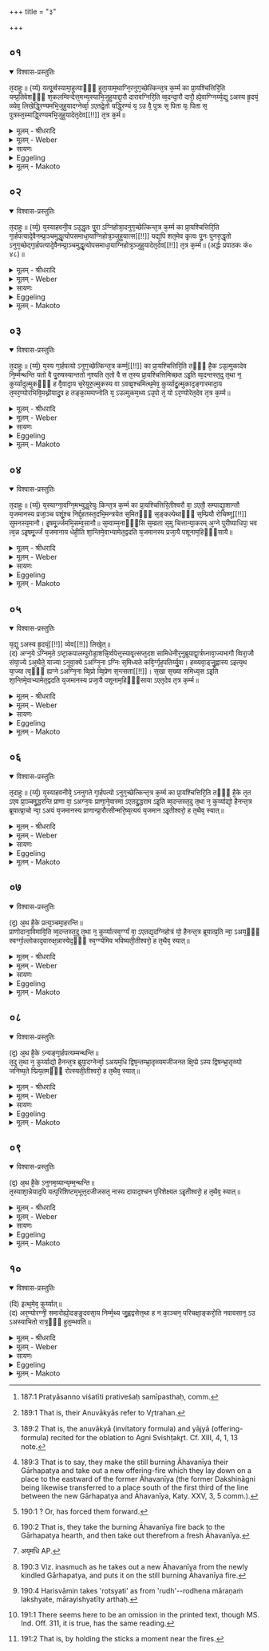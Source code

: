 +++
title = "३"

+++


##  ०१


<details open><summary>विश्वास-प्रस्तुतिः</summary>

त᳘दाहुः॥ 
(र्य्य) यत्पू᳘र्व्वस्यामा᳘हुत्याᳫँ᳭ हुता᳘याम᳘थाग्नि᳘रनुग᳘च्छेत्किन्त᳘त्र क᳘र्म्म का प्रा᳘यश्चित्तिरि᳘ति यम्प्र᳘तिवेशᳫँ᳭ श᳘कलम्विन्देत्त᳘मभ्य᳘स्याभि᳘जुहुयाद्दा᳘रौ दारावग्निरि᳘ति व्व᳘दन्दा᳘रौ दारौ᳘ ह्ये᳘वाग्ग्निर्य्य᳘द्यु ऽअस्य हृ᳘दयं᳘ व्व्येव᳘ लिखेद्धि᳘रण्यमभि᳘जुहुयादग्नेर्व्वा᳘ ऽएतद्रे᳘तो यद्धि᳘रण्यं य᳘ ऽउ वै᳘ पुत्रः स᳘ पिता यः᳘ पिता स᳘ पुत्रस्त᳘स्माद्धि᳘रण्यमभि᳘जुहुयादेत᳘देव[[!!]] त᳘त्र क᳘र्म॥
</details>

<details><summary>मूलम् - श्रीधरादि</summary>

त᳘दाहुः॥ 
(र्य्य) यत्पू᳘र्व्वस्यामा᳘हुत्याᳫँ᳭ हुता᳘याम᳘थाग्नि᳘रनुग᳘च्छेत्किन्त᳘त्र क᳘र्म्म का प्रा᳘यश्चित्तिरि᳘ति यम्प्र᳘तिवेशᳫँ᳭ श᳘कलम्विन्देत्त᳘मभ्य᳘स्याभि᳘जुहुयाद्दा᳘रौ दारावग्निरि᳘ति व्व᳘दन्दा᳘रौ दारौ᳘ ह्ये᳘वाग्ग्निर्य्य᳘द्यु ऽअस्य हृ᳘दयं᳘ व्व्येव᳘ लिखेद्धि᳘रण्यमभि᳘जुहुयादग्नेर्व्वा᳘ ऽएतद्रे᳘तो यद्धि᳘रण्यं य᳘ ऽउ वै᳘ पुत्रः स᳘ पिता यः᳘ पिता स᳘ पुत्रस्त᳘स्माद्धि᳘रण्यमभि᳘जुहुयादेत᳘देव[[!!]] त᳘त्र क᳘र्म॥
</details>

<details><summary>मूलम् - Weber</summary>

त᳘दाहुः ॥ 
यत्पू᳘र्वस्यामा᳘हुत्याᳫं हुता᳘याम᳘थाग्नि᳘रनुग᳘छेत्किं त᳘त्र क᳘र्म का प्रा᳘यश्चित्तिरि᳘ति यं प्र᳘तिवेशᳫं श᳘कलं विन्देत्त᳘मभ्य᳘स्याभि᳘जुहुयाद्दा᳘रौ-दारावग्निरि᳘ति व᳘दन्दा᳘रौ-दारौॗ ह्येॗवाग्निर्य᳘द्युऽअस्य हृ᳘दॗयं व्येव᳘ लिखेद्धि᳘रण्यमभि᳘जुहुयादग्नेर्वा᳘ऽएतद्रे᳘तो यद्धि᳘रण्यं य᳘ उ वै᳘ पुत्रः स᳘ पिता यः᳘ पिता स᳘ पुत्रस्त᳘स्माद्धि᳘रण्यमभि᳘जुहुयादेत᳘देव᳘ त᳘त्र क᳘र्म ॥
</details>

<details><summary>सायणः</summary>

…
</details>

<details><summary>Eggeling</summary>

1. They also say, 'If the fire were to go out after the first libation has been offered, what rite and what expiation would there be in that case?' Having thrown down (on the fire-place) any log of wood he may find lying near by [^egg_521], let him offer thereon, saying, 'In every (piece of) wood there is a fire,' for, indeed, there is a fire in every (piece of) wood. But if his heart should at all misgive him, he may offer upon gold; for gold, doubtless, is Agni's seed; and the father is the same as the son, and the son is the same as the father: he may therefore offer upon gold. This, then, is the rite performed in that case.

[^egg_521]: 187:1 Pratyāsanno viśatīti prativeśaḥ samīpasthaḥ, comm.
</details>

<details><summary>मूलम् - Makoto</summary>

त꣡द् आ꣡हुः ।॥  
य꣡त् पू꣡र्वस्या꣡म् आ꣡हुत्याꣳ꣡ हुता꣡या꣡म् अ꣡था꣡ग्नि꣡र् अनुग꣡छेत् किं꣡ त꣡त्र क꣡र्म का꣡ प्रा꣡यश्चित्तिर् इ꣡ति यं꣡ प्र꣡तिवेशꣳ श꣡कलं विन्दे꣡त् त꣡म् अभ्य꣡स्या꣡भि꣡जुहुया꣡द् दा꣡रौदा꣡रा꣡व् अग्नि꣡र् इ꣡ति व꣡दन् दा꣡रौदा꣡रौ ह्य् ए᳕वा᳕ग्नि꣡र् य꣡द्य् उ अस्य हृ꣡दयं व्य् ए᳕व꣡ लिखेद् धि꣡रण्यम् अभि꣡जुहुया꣡द् अग्ने꣡र् वा꣡ एत꣡द् रे꣡तो य꣡द् धि꣡रण्यं य꣡ उ वै꣡ पुत्रः꣡ स꣡ पिता꣡ यः꣡ पिता꣡ स꣡ पुत्र꣡स् त꣡स्मा꣡द् धि꣡रण्यम् अभि꣡जुहुया꣡द् एत꣡द् एव꣡ त꣡त्र क꣡र्म ॥॥
</details>


##  ०२


<details open><summary>विश्वास-प्रस्तुतिः</summary>

त᳘दाहुः॥ 
(र्य्य᳘) य᳘स्याहवनी᳘य ऽउ᳘द्धृतः पु᳘रा ऽग्निहोत्रा᳘दनुग᳘च्छेत्किन्त᳘त्र क᳘र्म्म का प्रा᳘यश्चित्तिरि᳘ति गा᳘र्हपत्यादे᳘वैनम्प्रा᳘ञ्चमुद्धृ᳘त्योपसमाधा᳘याग्निहोत्र᳘ञ्जुहुयात्स[[!!]] यद्य᳘पि शत᳘मेव कृ᳘त्वः पु᳘नः पुनरु᳘द्धृतो ऽनुग᳘च्छेद्गा᳘र्हपत्यादे᳘वैनम्प्रा᳘ञ्चमुद्धृ᳘त्योपसमाधा᳘याग्निहोत्र᳘ञ्जुहुयादेत᳘देव[[!!]] त᳘त्र क᳘र्म्म॥ (अर्द्धः प्रपाठकः कं० ४८)॥
</details>

<details><summary>मूलम् - श्रीधरादि</summary>

त᳘दाहुः॥ 
(र्य्य᳘) य᳘स्याहवनी᳘य ऽउ᳘द्धृतः पु᳘रा ऽग्निहोत्रा᳘दनुग᳘च्छेत्किन्त᳘त्र क᳘र्म्म का प्रा᳘यश्चित्तिरि᳘ति गा᳘र्हपत्यादे᳘वैनम्प्रा᳘ञ्चमुद्धृ᳘त्योपसमाधा᳘याग्निहोत्र᳘ञ्जुहुयात्स[[!!]] यद्य᳘पि शत᳘मेव कृ᳘त्वः पु᳘नः पुनरु᳘द्धृतो ऽनुग᳘च्छेद्गा᳘र्हपत्यादे᳘वैनम्प्रा᳘ञ्चमुद्धृ᳘त्योपसमाधा᳘याग्निहोत्र᳘ञ्जुहुयादेत᳘देव[[!!]] त᳘त्र क᳘र्म्म॥ (अर्द्धः प्रपाठकः कं० ४८)॥
</details>

<details><summary>मूलम् - Weber</summary>

त᳘दाहुः ॥ 
य᳘स्याहवनी᳘य उ᳘द्धृतः पुॗराग्निहोत्रा᳘दनुग᳘छेत्किं त᳘त्र क᳘र्म का प्रा᳘यश्चित्तिरि᳘ति गा᳘र्हपत्या᳘देॗवैनं प्रा᳘ञ्चमुद्धृ᳘त्योपसमाधा᳘याग्निहोत्रं᳘ जुहुयात्स यद्य᳘पि शत᳘मेव कृ᳘त्वः पु᳘नःपुनरु᳘द्धृतोऽनुग᳘छेद्गा᳘र्हपत्यादेॗवैनं प्रा᳘ञ्चमुद्धृ᳘त्योपसमाधा᳘याग्निहोत्रं᳘ जुहुयादेतदे᳘व त᳘त्र क᳘र्म ॥
</details>

<details><summary>सायणः</summary>

…
</details>

<details><summary>Eggeling</summary>

2. They also say, 'If, after being taken out (from the Gārhapatya), the Āhavanīya were to go out

before the Agnihotra (has been offered), what rite and what expiation would there be in that case?' Let him take it out (again) from the Gārhapatya (and bring it) forward, and, having laid it down (on the Āhavanīya hearth), let him offer the Agnihotra thereon. And were it to go out again and again, after being taken out even a hundred times, let him take it out (again) from the Gārhapatya, and, having laid it down, let him offer the Agnihotra thereon. This, then, is the rite performed in that case.
</details>

<details><summary>मूलम् - Makoto</summary>

त꣡द् आ꣡हुः ।॥  
य꣡स्या꣡हवनी꣡य उ꣡द्धृतः पुरा᳕ग्निहोत्रा꣡द् अनुग꣡छेत् किं꣡ त꣡त्र क꣡र्म का꣡ प्रा꣡यश्चित्तिर् इ꣡ति गा꣡र्हपत्या꣡द् एवै᳕नं प्रा꣡ञ्चम् उद्धृ꣡त्योपसमा꣡धा꣡या꣡ग्निहोत्रं꣡ जुहुया꣡त् स꣡ य꣡द्य् अ꣡पि शत꣡म् एव꣡ कृत्वः꣡ पु꣡नःपुनर् उ꣡द्धृतो ऽनुग꣡छेद् गा꣡र्हपत्या꣡द् एवै᳕नं प्रा꣡ञ्चम् उद्धृ꣡त्योपसमा꣡धा꣡या꣡ग्निहोत्रं꣡ जुहुया꣡द् एत꣡द् एव꣡ त꣡त्र क꣡र्म ॥॥
</details>


##  ०३


<details open><summary>विश्वास-प्रस्तुतिः</summary>

त᳘दाहुः॥ 
(र्य्य᳘) य᳘स्य गा᳘र्हपत्यो ऽनुग᳘च्छेत्किन्त᳘त्र कर्म्म᳘[[!!]] का प्रा᳘यश्चित्तिरि᳘ति तᳫँ᳭ है᳘क ऽउ᳘ल्मुकादेव नि᳘र्म्मन्थन्ति यतो वै पु᳘रुषस्यान्ततो न᳘श्यति त᳘तो वै स त᳘स्य प्रा᳘यश्चित्तिमिच्छत ऽइ᳘ति व्व᳘दन्तस्त᳘दु त᳘था न᳘ कुर्य्यादुल्मुकᳫँ᳭ ह वै᳘वादा᳘य च᳘रेयुरु᳘ल्मुकस्य वा ऽवव्व्र᳘श्चमित्थ᳘मेव᳘ कुर्य्यादु᳘ल्मुकाद᳘ङ्गारमादा᳘य त᳘मर᳘ण्योरभिवि᳘मथ्नीयादु᳘प ह तङ्का᳘ममाप्नोति य᳘ ऽउल्मुकम᳘थ्य ऽउ᳘पो तं᳘ यो ऽर᳘ण्योरेत᳘देव त᳘त्र क᳘र्म्म॥
</details>

<details><summary>मूलम् - श्रीधरादि</summary>

त᳘दाहुः॥ 
(र्य्य᳘) य᳘स्य गा᳘र्हपत्यो ऽनुग᳘च्छेत्किन्त᳘त्र कर्म्म᳘[[!!]] का प्रा᳘यश्चित्तिरि᳘ति तᳫँ᳭ है᳘क ऽउ᳘ल्मुकादेव नि᳘र्म्मन्थन्ति यतो वै पु᳘रुषस्यान्ततो न᳘श्यति त᳘तो वै स त᳘स्य प्रा᳘यश्चित्तिमिच्छत ऽइ᳘ति व्व᳘दन्तस्त᳘दु त᳘था न᳘ कुर्य्यादुल्मुकᳫँ᳭ ह वै᳘वादा᳘य च᳘रेयुरु᳘ल्मुकस्य वा ऽवव्व्र᳘श्चमित्थ᳘मेव᳘ कुर्य्यादु᳘ल्मुकाद᳘ङ्गारमादा᳘य त᳘मर᳘ण्योरभिवि᳘मथ्नीयादु᳘प ह तङ्का᳘ममाप्नोति य᳘ ऽउल्मुकम᳘थ्य ऽउ᳘पो तं᳘ यो ऽर᳘ण्योरेत᳘देव त᳘त्र क᳘र्म्म॥
</details>

<details><summary>मूलम् - Weber</summary>

त᳘दाहुः ॥ 
य᳘स्य गा᳘र्हपत्योऽनुग᳘छेत्किं त᳘त्र क᳘र्म का प्रा᳘यश्चित्तिरि᳘ति तᳫं है᳘कऽउ᳘ल्मुकादेव नि᳘र्मन्थन्ति यतो वै पु᳘रुषस्यान्ततो न᳘श्यति त᳘तो वै स त᳘स्य प्रा᳘यश्चित्तिमिछतऽइ᳘ति व᳘दन्तस्त᳘दु त᳘था न᳘ कुर्यादुल्मुकᳫं ह वै᳘ वादा᳘य च᳘रेयुरु᳘ल्मुकस्य वावव्र᳘श्चमित्थ᳘मेव᳘ कुर्यादु᳘ल्मुकाद᳘ङ्गारमादा᳘य त᳘मर᳘ण्योरभिवि᳘मथ्नीयादु᳘प ह तं का᳘ममाप्नोति य᳘ उल्मुकम᳘थ्यऽउ᳘पो तंॗ योऽर᳘ण्योरेत᳘देव त᳘त्र क᳘र्म ॥
</details>

<details><summary>सायणः</summary>

…
</details>

<details><summary>Eggeling</summary>

3. They also say, 'If the Gārhapatya were to go out, what rite and what expiation would there be in that case?' Well, some churn it out from a firebrand, saying, 'Whereby man's (body) is destroyed in the end, it is therefrom he desires the expiation of this (mishap).' Let him, however, not do this; but let them proceed by taking either a firebrand, or a piece from a firebrand;--let him do it in this way:--having taken a coal from a firebrand, let him crumble it on the two churning-sticks, for (in this way) he obtains both that desire which is contained in the (fire) churned out of a firebrand, and that which is contained in (the fire churned out from) the churning-sticks. This, then, is the rite performed in that case.
</details>

<details><summary>मूलम् - Makoto</summary>

त꣡द् आ꣡हुः ।॥  
य꣡स्य गा꣡र्हपत्यो ऽनुग꣡छेत् किं꣡ त꣡त्र क꣡र्म का꣡ प्रा꣡यश्चित्तिर् इ꣡ति तं꣡ है꣡क उ꣡ल्मुका꣡द् एव꣡ नि꣡र्मन्थन्ति यतो꣡ वै꣡ पु꣡रुषस्या꣡न्ततो꣡ न꣡श्यति त꣡तो वै꣡ स꣡ त꣡स्य प्रा꣡यश्चित्तिम् इछत इ꣡ति व꣡दन्तस् त꣡द् उ त꣡था꣡ न꣡ कुर्या꣡द् उ꣡ल्मुकꣳ ह वै꣡ वा꣡दा꣡य च꣡रेयुर् उ꣡ल्मुकस्य वा꣡वव्र꣡श्चम् इत्थ꣡म् एव꣡ कुर्या꣡द् उ꣡ल्मुका꣡द् अ꣡ङ्गा꣡रम् आ꣡दा꣡य त꣡म् अर꣡ण्योर् अभिवि꣡मथ्नीया꣡द् उ꣡प ह तं꣡ का꣡मम् आ꣡प्नोति य꣡ उल्मुकम꣡थ्य उ꣡पो तं꣡ यो᳕ ऽर꣡ण्योर् एत꣡द् एव꣡ त꣡त्र क꣡र्म ॥॥
</details>


##  ०४


<details open><summary>विश्वास-प्रस्तुतिः</summary>

त᳘दाहुः॥ 
(र्य्य᳘) य᳘स्याग्ना᳘वग्नि᳘मभ्युद्ध᳘रेयुः किन्त᳘त्र क᳘र्म्म का प्रा᳘यश्चित्तिरि᳘तीश्वरौ वा᳘ ऽएतौ᳘ सम्पाद्या᳘शान्तौ य᳘जमानस्य प्रजा᳘ञ्च पशूं᳘श्च निर्द्द᳘हतस्त᳘दभि᳘मन्त्रयेत स᳘मितᳫँ᳭ स᳘ङ्कल्पेथाᳫँ᳭ स᳘म्प्रियौ रोचिष्णू[[!!]] सुमनस्य᳘मानौ। इ᳘षमू᳘र्ज्जमभि᳘सम्व᳘सानौ॥ स᳘म्वाम्म᳘नाᳫँ᳭सि स᳘म्व्रता स᳘मु चित्तान्या᳘करम् अ᳘ग्ने पुरीष्याधिपा᳘ भव त्व᳘न्न ऽइ᳘षमू᳘र्ज्जं य᳘जमानाय धेही᳘ति शा᳘न्तिमे᳘वाभ्यामेत᳘द्वदति य᳘जमानस्य प्रजा᳘यै पशूनाम᳘हिᳫँ᳭सायै॥
</details>

<details><summary>मूलम् - श्रीधरादि</summary>

त᳘दाहुः॥ 
(र्य्य᳘) य᳘स्याग्ना᳘वग्नि᳘मभ्युद्ध᳘रेयुः किन्त᳘त्र क᳘र्म्म का प्रा᳘यश्चित्तिरि᳘तीश्वरौ वा᳘ ऽएतौ᳘ सम्पाद्या᳘शान्तौ य᳘जमानस्य प्रजा᳘ञ्च पशूं᳘श्च निर्द्द᳘हतस्त᳘दभि᳘मन्त्रयेत स᳘मितᳫँ᳭ स᳘ङ्कल्पेथाᳫँ᳭ स᳘म्प्रियौ रोचिष्णू[[!!]] सुमनस्य᳘मानौ। इ᳘षमू᳘र्ज्जमभि᳘सम्व᳘सानौ॥ स᳘म्वाम्म᳘नाᳫँ᳭सि स᳘म्व्रता स᳘मु चित्तान्या᳘करम् अ᳘ग्ने पुरीष्याधिपा᳘ भव त्व᳘न्न ऽइ᳘षमू᳘र्ज्जं य᳘जमानाय धेही᳘ति शा᳘न्तिमे᳘वाभ्यामेत᳘द्वदति य᳘जमानस्य प्रजा᳘यै पशूनाम᳘हिᳫँ᳭सायै॥
</details>

<details><summary>मूलम् - Weber</summary>

त᳘दाहुः ॥ 
य᳘स्याग्ना᳘वग्नि᳘मभ्युद्ध᳘रेयुः किं त᳘त्र क᳘र्म का प्रा᳘यश्चित्तिरि᳘तीश्वरौ वा᳘ऽएतौ᳘ सम्पद्या᳘शान्तौ य᳘जमानस्य प्रजां᳘ च पशूं᳘श्च निर्द᳘हस्त᳘दभि᳘मन्त्रयेत स᳘मितᳫं सं᳘कल्पेथाᳫं स᳘म्प्रियौ रोचिष्णू᳘ सुमनस्य᳘मानौ इ᳘षमू᳘र्जमभि᳘ संव᳘सानौ ॥ सं᳘ वां म᳘नाᳫंसि सं᳘ व्रता स᳘मु चित्तान्या᳘करम् अ᳘ग्ने पुरीष्याधिपा᳘ भव त्वं᳘ न इ᳘षमू᳘र्जं य᳘जमानाय धेही᳘ति शा᳘न्तिमेॗवाभ्यामेत᳘द्वदति य᳘जमानस्य प्रजा᳘यै पशूनाम᳘हिᳫंसायै ॥
</details>

<details><summary>सायणः</summary>

…
</details>

<details><summary>Eggeling</summary>

4. They also say, 'If they take out fire for any one and put it with (the burning Āhavanīya) fire, what rite and what expiation would there be in that case?' When uniting, these two (fires), if unappeased, would indeed be liable to burn up the Sacrificer's family and cattle: let him therefore utter upon them the text (Vāj. S. XII, 57, 58), 'Unite ye two, and get ye on together, loving, radiant, well disposed, dwelling together for food and drink!--Together have I brought

your minds, together your rites, together your thoughts: O Agni Purīshya, be thou the overlord, and bestow thou food and drink upon our Sacrificer!' He thereby bespeaks peace on the part of those two for the safety of the Sacrificer's family and cattle.
</details>

<details><summary>मूलम् - Makoto</summary>

त꣡द् आ꣡हुः ।॥  
य꣡स्या꣡ग्ना꣡व् अग्नि꣡म् अभ्युद्ध꣡रेयुः किं꣡ त꣡त्र क꣡र्म का꣡ प्रा꣡यश्चित्तिर् इ꣡तीश्वरौ꣡ वा꣡ एतौ꣡ सम्पद्या꣡शा꣡न्तौ य꣡जमा꣡नस्य प्रजां꣡ च पशूं꣡श् च निर्द꣡हस् त꣡द् अभि꣡मन्त्रयेत स꣡मितꣳ सं꣡कल्पेथाꣳ꣡ स꣡म्प्रियौ रोचिष्णू꣡ सुमनस्य꣡मा꣡नौ इ꣡षम् ऊ꣡र्जम् अभि꣡ संव꣡सा꣡नौ ॥ सं꣡ वां꣡ म꣡नाꣳ꣡सि सं꣡ व्रता꣡ स꣡म् उ चित्ता꣡न्य् आ꣡करम् अ꣡ग्ने पुरीष्या꣡धिपा꣡ भव त्वं꣡ न इ꣡षम् ऊ꣡र्जं य꣡जमा꣡ना꣡य धेही꣡ति शा꣡न्तिम् एवा᳕भ्या꣡म् एत꣡द् वदति य꣡जमा꣡नस्य प्रजा꣡यै पशूना꣡म् अ꣡हिꣳसा꣡यै ॥॥
</details>


##  ०५


<details open><summary>विश्वास-प्रस्तुतिः</summary>

य᳘द्यु ऽअस्य हृ᳘दयं᳘[[!!]] व्येव[[!!]] लिखे᳘त्॥  
(द) अग्न᳘ये ऽग्निम᳘ते ऽष्टा᳘कपालम्पुरोडा᳘शन्नि᳘र्व्वपेत्त᳘स्यावृ᳘त्सप्त᳘दश सामिधेनीर᳘नुब्रूयाद्वा᳘र्त्रघ्नावा᳘ज्यभागौ व्विरा᳘जौ संया᳘ज्ये ऽअ᳘थैते᳘ याज्या ऽनुवा᳘क्ये ऽअग्नि᳘ना ऽग्निः स᳘मिध्यते कवि᳘र्ग्गृह᳘पतिर्य्यु᳘वा। हव्व्यवा᳘ड्जु᳘ह्वास्य ऽइत्य᳘थ या᳘ज्या त्व᳘ᳫँ᳘ ह्यग्ने ऽअग्नि᳘ना व्वि᳘प्रो व्वि᳘प्रेण स᳘न्त्सता[[!!]]।  स᳘खा स᳘ख्या समिध्य᳘स ऽइ᳘ति शा᳘न्तिमे᳘वाभ्यामेत᳘द्वदति य᳘जमानस्य प्रजा᳘यै पशूनाम᳘हिᳫँ᳭साया ऽएत᳘देव त᳘त्र क᳘र्म्म॥
</details>

<details><summary>मूलम् - श्रीधरादि</summary>

य᳘द्यु ऽअस्य हृ᳘दयं᳘[[!!]] व्येव[[!!]] लिखे᳘त्॥  
(द) अग्न᳘ये ऽग्निम᳘ते ऽष्टा᳘कपालम्पुरोडा᳘शन्नि᳘र्व्वपेत्त᳘स्यावृ᳘त्सप्त᳘दश सामिधेनीर᳘नुब्रूयाद्वा᳘र्त्रघ्नावा᳘ज्यभागौ व्विरा᳘जौ संया᳘ज्ये ऽअ᳘थैते᳘ याज्या ऽनुवा᳘क्ये ऽअग्नि᳘ना ऽग्निः स᳘मिध्यते कवि᳘र्ग्गृह᳘पतिर्य्यु᳘वा। हव्व्यवा᳘ड्जु᳘ह्वास्य ऽइत्य᳘थ या᳘ज्या त्व᳘ᳫँ᳘ ह्यग्ने ऽअग्नि᳘ना व्वि᳘प्रो व्वि᳘प्रेण स᳘न्त्सता[[!!]]।  स᳘खा स᳘ख्या समिध्य᳘स ऽइ᳘ति शा᳘न्तिमे᳘वाभ्यामेत᳘द्वदति य᳘जमानस्य प्रजा᳘यै पशूनाम᳘हिᳫँ᳭साया ऽएत᳘देव त᳘त्र क᳘र्म्म॥
</details>

<details><summary>मूलम् - Weber</summary>

य᳘द्युऽअस्य हृ᳘दॗयं व्येव᳘ लिखे᳘त् ॥  
अग्न᳘येऽग्निम᳘तेऽष्टा᳘कपालं पुरोडा᳘शं नि᳘र्वपेत्त᳘स्यावृ᳘त्सप्त᳘दश सामिधेनीर᳘नुब्रूयाद्वा᳘र्त्रघ्नावा᳘ज्यभागौ विरा᳘जौ संयाॗज्येऽअ᳘थैते᳘ याज्यानुवाॗक्येऽअग्नि᳘नाग्निः स᳘मिध्यते कवि᳘र्गृह᳘पतिर्यु᳘वा हव्यवा᳘ड्जुॗह्वास्य इत्य᳘थ याॗज्या त्वॗᳫंॗ ह्यग्नेऽअग्नि᳘ना वि᳘प्रो वि᳘प्रेण स᳘न्त्सता᳟  स᳘खा स᳘ख्या समिध्य᳘सऽइ᳘ति शा᳘न्तिमेॗवाभ्यामेत᳘द्वदति य᳘जमानस्य प्रजा᳘यै पशूनाम᳘हिᳫंसायाऽएत᳘देव त᳘त्र क᳘र्म ॥
</details>

<details><summary>सायणः</summary>

…
</details>

<details><summary>Eggeling</summary>

5. But if his heart should at all misgive him, let him prepare a cake on eight potsherds to Agni Agnimat (the fire possessed of a fire). The course of procedure thereof (is as follows):--he should recite seventeen kindling-verses; the two butter-portions relate to the slaying of Vr̥tra [^egg_522]; the saṁyājyās [^egg_523] are two Virāj verses; and the invitatory and offering formulas (of the chief oblation) are as follows:--(the anuvākyā, R̥g-veda S. I, 12, 6), Agni is kindled by Agni, he, the sage, the youthful house-lord, the tongue-mouthed bearer of oblations;' and the yājyā, 'For thou, O Agni, art kindled by Agni, priest, as thou art, by a priest, friend by friend.' He thereby bespeaks peace on the part of those two, for the safety of the Sacrificer's family and cattle. This, then, is the rite performed in that case.

[^egg_522]: 189:1 That is, their Anuvākyās refer to Vr̥trahan.

[^egg_523]: 189:2 That is, the anuvākyā (invitatory formula) and yājyā (offering-formula) recited for the oblation to Agni Svishṭakr̥t. Cf. XIII, 4, 1, 13 note.
</details>

<details><summary>मूलम् - Makoto</summary>

य꣡द्य् उ अस्य हृ꣡दयं व्य् ए᳕व꣡ लिखे꣡त् ।॥  
अग्न꣡ये ऽग्निम꣡ते ऽष्टा꣡कपा꣡लं पुरोडा꣡शं नि꣡र्वपेत् त꣡स्या꣡वृ꣡त् सप्त꣡दश सा꣡मिधेनी꣡र् अ꣡नुब्रूया꣡द् वा꣡र्त्रघ्ना꣡व् आ꣡ज्यभा꣡गौ विरा꣡जौ संया꣡ज्ये᳕ अ꣡थैते꣡ या꣡ज्या꣡नुवा꣡क्ये᳕ अग्नि꣡ना꣡ग्निः꣡ स꣡मिध्यते कवि꣡र् गृह꣡पतिर् यु꣡वा꣡ हव्यवा꣡ड् जुह्वा᳕स्य इत्य् अ꣡थ या꣡ज्या᳕ त्वꣳ꣡ ह्य् अ᳕ग्ने अग्नि꣡ना꣡ वि꣡प्रो वि꣡प्रेण स꣡न्त् सता꣡ स꣡खा꣡ स꣡ख्या꣡ समिध्य꣡स इ꣡ति शा꣡न्तिम् एवा᳕भ्या꣡म् एत꣡द् वदति य꣡जमा꣡नस्य प्रजा꣡यति पशूना꣡म् अ꣡हिꣳसा꣡या꣡ एत꣡द् एव꣡ त꣡त्र क꣡र्म ॥॥
</details>


##  ०६


<details open><summary>विश्वास-प्रस्तुतिः</summary>

त᳘दाहुः॥ 
(र्य्य᳘) य᳘स्याहवनीये᳘ ऽननुगते गा᳘र्हपत्यो ऽनुग᳘च्छेत्किन्त᳘त्र क᳘र्म्म का प्रा᳘यश्चित्तिरि᳘ति तᳫँ᳭ है᳘के त᳘त ऽएव प्रा᳘ञ्चमु᳘द्धरन्ति प्राणा वा᳘ ऽअग्न᳘यः प्राणा᳘ने᳘वास्मा ऽएतदु᳘द्धराम ऽइ᳘ति व्व᳘दन्तस्त᳘दु त᳘था न᳘ कुर्य्याद्यो᳘ हैनन्त᳘त्र ब्रूयात्प्रा᳘चो न्वा᳘ ऽअयं य᳘जमानस्य प्राणान्प्रा᳘रौत्सीन्मरि᳘ष्य᳘त्ययं य᳘जमान ऽइ᳘तीश्वरो᳘ ह त᳘थैव᳘ स्यात्॥
</details>

<details><summary>मूलम् - श्रीधरादि</summary>

त᳘दाहुः॥ 
(र्य्य᳘) य᳘स्याहवनीये᳘ ऽननुगते गा᳘र्हपत्यो ऽनुग᳘च्छेत्किन्त᳘त्र क᳘र्म्म का प्रा᳘यश्चित्तिरि᳘ति तᳫँ᳭ है᳘के त᳘त ऽएव प्रा᳘ञ्चमु᳘द्धरन्ति प्राणा वा᳘ ऽअग्न᳘यः प्राणा᳘ने᳘वास्मा ऽएतदु᳘द्धराम ऽइ᳘ति व्व᳘दन्तस्त᳘दु त᳘था न᳘ कुर्य्याद्यो᳘ हैनन्त᳘त्र ब्रूयात्प्रा᳘चो न्वा᳘ ऽअयं य᳘जमानस्य प्राणान्प्रा᳘रौत्सीन्मरि᳘ष्य᳘त्ययं य᳘जमान ऽइ᳘तीश्वरो᳘ ह त᳘थैव᳘ स्यात्॥  
</details>

<details><summary>मूलम् - Weber</summary>

त᳘दाहुः ॥ 
य᳘स्याहवनीये᳘ऽननुगते गा᳘र्हपत्योऽऽनुग᳘छेत्किं त᳘त्र क᳘र्म का प्रा᳘यश्चित्तिरि᳘ति तᳫं है᳘के त᳘त एव प्रा᳘ञ्चमु᳘द्धरन्ति प्राणा वा᳘ऽअग्न᳘यः प्राणा᳘नेॗवास्माऽएतदु᳘द्धराम इ᳘ति व᳘दन्तस्त᳘दु त᳘था न᳘ कुर्याद्यो᳘ हैनं त᳘त्र ब्रूयात्प्रा᳘चो न्वा᳘ऽअयं य᳘जमानस्य प्राणान्प्रा᳘रौत्सीन्मरिष्य᳘त्ययं य᳘जमान इ᳘तीश्वरो ह त᳘थैव᳘ स्यात् ॥  
</details>

<details><summary>सायणः</summary>

…
</details>

<details><summary>Eggeling</summary>

6. They also say, 'If any one's Gārhapatya were to go out when the Āhavanīya has not gone out, what rite and what expiation would there be in that case?' Now, some take (a new fire) out from that same (Āhavanīya hearth, and carry it) forwards [^egg_524],

[^egg_524]: 189:3 That is to say, they make the still burning Āhavanīya their Gārhapatya and take out a new offering-fire which they lay down on a place to the eastward of the former Āhavanīya (the former  Dakshiṇāgni being likewise transferred to a place south of the first third of the line between the new Gārhapatya and Āhavanīya, Katy. XXV, 3, 5 comm.).

saying, 'The fires are the vital airs: it is the vital airs we thus take up for him.' But let him not do this, for if, in that case, any one were to say of him, 'Surely this one has obstructed the forward vital airs [^egg_525]: this Sacrificer will die,' then that would indeed be likely to come to pass.

[^egg_525]: 190:1 ? Or, has forced them forward.
</details>

<details><summary>मूलम् - Makoto</summary>

त꣡द् आ꣡हुः ।॥  
य꣡स्या꣡हवनी꣡ये꣡ ऽननुगते गा꣡र्हपत्यो ऽनुग꣡छेत् किं꣡ त꣡त्र क꣡र्म का꣡ प्रा꣡यश्चित्तिर् इ꣡ति तꣳ꣡ है꣡के त꣡त एव꣡ प्रा꣡ञ्चम् उ꣡द्धरन्ति प्रा꣡णा꣡ वा꣡ अग्न꣡यः प्रा꣡णा꣡न् एवा᳕स्मा꣡ एत꣡द् उ꣡द्धरा꣡म इ꣡ति व꣡द्न्तस् त꣡द् उ त꣡था꣡ न꣡ कुर्या꣡द् यो꣡ हैनं त꣡त्र ब्रूया꣡त् प्रा꣡चो न्वा꣡ अयं꣡ य꣡जमा꣡नस्य प्रा꣡णा꣡न् प्रा꣡रौत्सीन् मरिष्य꣡त्य् अयं꣡ य꣡जमा꣡न इ꣡तीश्वरो ह त꣡थैव꣡ स्या꣡त् ॥॥
</details>


##  ०७


<details open><summary>विश्वास-प्रस्तुतिः</summary>

(द᳘) अ᳘थ है᳘के प्रत्य᳘ञ्चमा᳘हरन्ति॥  
प्राणोदाना᳘विमावि᳘ति व्व᳘दन्तस्त᳘दु त᳘था न᳘ कुर्य्यात्स्व᳘र्ग्ग्यं वा᳘ ऽएतद्य᳘दग्निहोत्रं यो᳘ हैनन्त᳘त्र ब्रूयात्प्र᳘ति न्वा᳘ ऽअय᳘ᳫँ᳘ स्वर्ग्गा᳘ल्लोकाद᳘वारुक्ष᳘न्नास्येद᳘ᳫँ᳘ स्व᳘र्ग्ग्यमिव भविष्यती᳘तीश्वरो᳘ ह त᳘थैव᳘ स्यात्॥
</details>

<details><summary>मूलम् - श्रीधरादि</summary>

(द᳘) अ᳘थ है᳘के प्रत्य᳘ञ्चमा᳘हरन्ति॥  
प्राणोदाना᳘विमावि᳘ति व्व᳘दन्तस्त᳘दु त᳘था न᳘ कुर्य्यात्स्व᳘र्ग्ग्यं वा᳘ ऽएतद्य᳘दग्निहोत्रं यो᳘ हैनन्त᳘त्र ब्रूयात्प्र᳘ति न्वा᳘ ऽअय᳘ᳫँ᳘ स्वर्ग्गा᳘ल्लोकाद᳘वारुक्ष᳘न्नास्येद᳘ᳫँ᳘ स्व᳘र्ग्ग्यमिव भविष्यती᳘तीश्वरो᳘ ह त᳘थैव᳘ स्यात्॥
</details>

<details><summary>मूलम् - Weber</summary>

अ᳘थ है᳘के प्रत्य᳘ञ्चमा᳘हरन्ति ॥  
प्राणोदाना᳘विमावि᳘ति व᳘दन्तस्त᳘दु त᳘था न᳘ कुर्यात्स्वॗर्ग्यं वा᳘ऽएतद्य᳘दग्निहोत्रं यो᳘ हैनं त᳘त्र ब्रूयात्प्र᳘ति न्वा᳘ऽअय᳘ᳫं᳘ स्वर्गा᳘ल्लोकाद᳘वारुक्षॗन्नास्येद᳘ᳫं᳘ स्वॗर्ग्यमिव भविष्यती᳘तीश्वरो᳘ ह त᳘थैव᳘ स्यात् ॥
</details>

<details><summary>सायणः</summary>

…
</details>

<details><summary>Eggeling</summary>

7. And some, indeed, take (the Āhavanīya) back (to the Gārhapatya [^egg_526]), saying, 'These two are the out-breathing and the up-breathing.' But let him not do this; for conducive to heaven, indeed, is the Agnihotra; and if, in that case, any one were to say of him, 'Surely, this one has descended again from the heavenly world: this (offering) will be in no wise conducive to heaven for him,' then that would indeed be likely to come to pass.

[^egg_526]: 190:2 That is, they take the burning Āhavanīya fire back to the Gārhapatya hearth, and then take out therefrom a fresh Āhavanīya.
</details>

<details><summary>मूलम् - Makoto</summary>

अ꣡थ है꣡के प्रत्य꣡ञ्चम् आ꣡हरन्ति ।॥  
प्रा꣡णोदा꣡ना꣡व् इमा꣡व् इ꣡ति व꣡दन्तस् त꣡द् उ त꣡था꣡ न꣡ कुर्या꣡त् स्वर्ग्यं᳕ वा꣡ एत꣡द् य꣡द् अग्निहोत्रं꣡ यो꣡ हैनं त꣡त्र ब्रूया꣡त् प्र꣡ति न्वा꣡ अयꣳ꣡ स्वर्गा꣡ल् लोका꣡द् अ꣡वा꣡रुक्षन् ना᳕स्येदꣳ꣡ स्वर्ग्य᳕म् इव भविष्यती꣡तीश्वरो꣡ ह त꣡थैव꣡ स्या꣡त् ॥॥
</details>


##  ०८


<details open><summary>विश्वास-प्रस्तुतिः</summary>

(द᳘) अ᳘थ है᳘के ऽन्यङ्गा᳘र्हपत्यम्मन्थन्ति॥  
त᳘दु त᳘था न᳘ कुर्य्याद्यो᳘ हैनन्त᳘त्र ब्रूया᳘दग्नेर्न्वा᳘ ऽअयम᳘धि द्विष᳘न्तम्भ्रा᳘तृव्व्यमजीजनत क्षि᳘प्प्रे ऽस्य द्विषन्भ्रा᳘तृव्व्यो जनिष्य᳘ते प्प्रिय᳘तमᳫँ᳭ रोत्स्यती᳘तीश्वरो᳘ ह त᳘थैव᳘ स्यात्॥
</details>

<details><summary>मूलम् - श्रीधरादि</summary>

(द᳘) अ᳘थ है᳘के ऽन्यङ्गा᳘र्हपत्यम्मन्थन्ति॥  
त᳘दु त᳘था न᳘ कुर्य्याद्यो᳘ हैनन्त᳘त्र ब्रूया᳘दग्नेर्न्वा᳘ ऽअयम᳘धि द्विष᳘न्तम्भ्रा᳘तृव्व्यमजीजनत क्षि᳘प्प्रे ऽस्य द्विषन्भ्रा᳘तृव्व्यो जनिष्य᳘ते प्प्रिय᳘तमᳫँ᳭ रोत्स्यती᳘तीश्वरो᳘ ह त᳘थैव᳘ स्यात्॥
</details>

<details><summary>मूलम् - Weber</summary>

अ᳘थ है᳘केऽन्यं गा᳘र्हपत्यं मन्थन्ति ॥  
त᳘दु त᳘था न᳘ कुर्याद्यो᳘ हैनं त᳘त्र ब्रूया᳘दग्नेर्न्वा᳘ऽअयम᳘धि [^wbr_1] द्विष᳘न्तं भ्रा᳘तृव्यमजीजनत क्षिॗप्रेऽस्य द्विषन्भ्रा᳘तृव्यो जनिष्य᳘ते प्रिय᳘तमᳫं रोत्स्यती᳘तीश्वरो᳘ ह त᳘थैव᳘ स्यात् ॥  

[^wbr_1]: अय᳘मधि AP.
</details>

<details><summary>सायणः</summary>

…
</details>

<details><summary>Eggeling</summary>

8. And some, indeed, churn out another Gārhapatya; but let him not do this, for if, in that case, any one were to say of him, 'Surely, this one has raised a spiteful enemy from out of the fire [^egg_527]: speedily a spiteful enemy will be raised to him; he (the Sacrificer) will weep [^egg_528] for him who is dearest to him,' then that would indeed be likely to come to pass.

[^egg_527]: 190:3 Viz. inasmuch as he takes out a new Āhavanīya from the newly kindled Gārhapatya, and puts it on the still burning Āhavanīya fire.

[^egg_528]: 190:4 Harisvāmin takes 'rotsyati' as from 'rudh'--rodhena māraṇaṁ lakshyate, mārayishyatīty arthaḥ.
</details>

<details><summary>मूलम् - Makoto</summary>

अ꣡थ है꣡के ऽन्यं꣡ गा꣡र्हपत्यं मन्थन्ति ।॥  
त꣡द् उ त꣡था꣡ न꣡ कुर्या꣡द् यो꣡ हैनं त꣡त्र ब्रूया꣡द् अग्ने꣡र् न्वा꣡ अय꣡म् अ꣡धि द्विष꣡न्तं भ्रा꣡तृव्यम् अजीजनत क्षिप्रे᳕ ऽस्य द्विष꣡न् भ्रा꣡तृव्यो जनिष्य꣡ते प्रिय꣡तमꣳ रोत्स्यती꣡तीश्वरो꣡ ह त꣡थैव꣡ स्या꣡त् ॥॥
</details>


##  ०९


<details open><summary>विश्वास-प्रस्तुतिः</summary>

(द᳘) अ᳘थ है᳘के ऽनुगम᳘य्यान्य᳘म्म᳘न्थन्ति॥  
त᳘स्याशा᳘न्नेयाद᳘पि यत्प᳘रिशिष्टम᳘भूत्त᳘दजीजसत᳘ नास्य दायाद᳘श्चन प᳘रिशेक्ष्यत ऽइ᳘तीश्वरो᳘ ह त᳘थैव᳘ स्यात्॥
</details>

<details><summary>मूलम् - श्रीधरादि</summary>

(द᳘) अ᳘थ है᳘के ऽनुगम᳘य्यान्य᳘म्म᳘न्थन्ति॥  
त᳘स्याशा᳘न्नेयाद᳘पि यत्प᳘रिशिष्टम᳘भूत्त᳘दजीजसत᳘ नास्य दायाद᳘श्चन प᳘रिशेक्ष्यत ऽइ᳘तीश्वरो᳘ ह त᳘थैव᳘ स्यात्॥
</details>

<details><summary>मूलम् - Weber</summary>

अ᳘थ है᳘केऽनुगम᳘य्यान्यं᳘ मन्थन्ति ॥  
त᳘स्याशांॗ नेयाद᳘पि यत्प᳘रिशिष्टम᳘भूत्त᳘दजीजसतॗ नास्य दायाद᳘श्चन प᳘रिशेक्ष्यतऽइ᳘तीश्वरो᳘ ह त᳘थैव᳘ स्यात् ॥
</details>

<details><summary>सायणः</summary>

…
</details>

<details><summary>Eggeling</summary>

9. And some, again, extinguish (the Āhavanīya fire) and churn out another;--let him not yield to a desire for this; (for if, in that case, any one were to

say of him [^egg_529]), 'He has caused to be extinguished even what was left him: no heir will remain to him,' then that would indeed be likely to come to pass.

[^egg_529]: 191:1 There seems here to be an omission in the printed text, though MS. Ind. Off. 311, it is true, has the same reading.
</details>

<details><summary>मूलम् - Makoto</summary>

अ꣡थ है꣡के ऽनुगम꣡य्या꣡न्यं꣡ मन्थन्ति ।॥  
त꣡स्या꣡शां꣡ ने᳕या꣡द् अ꣡पि य꣡त् प꣡रिशिष्टम् अ꣡भूत् त꣡द् अजीजसत ना᳕स्य दा꣡या꣡द꣡श्चन प꣡रिशेक्ष्यत इ꣡तीश्वरो꣡ ह त꣡थैव꣡ स्या꣡त् ॥॥
</details>


##  १०


<details open><summary>विश्वास-प्रस्तुतिः</summary>

(दि) इत्थ᳘मेव᳘ कुर्य्यात्॥  
(द) अर᳘ण्योरग्नी᳘ समारोह्यो᳘दङ्ङुदवसा᳘य निर्म्म᳘थ्य जु᳘ह्वद्वसेत्त᳘था ह न का᳘ञ्चन᳘ परिचक्षा᳘ङ्करो᳘ति नवावसान᳘ ऽउ ऽअस्याभितो रात्र᳘ᳫँ᳘ हुत᳘म्भवति॥
</details>

<details><summary>मूलम् - श्रीधरादि</summary>

(दि) इत्थ᳘मेव᳘ कुर्य्यात्॥  
(द) अर᳘ण्योरग्नी᳘ समारोह्यो᳘दङ्ङुदवसा᳘य निर्म्म᳘थ्य जु᳘ह्वद्वसेत्त᳘था ह न का᳘ञ्चन᳘ परिचक्षा᳘ङ्करो᳘ति नवावसान᳘ ऽउ ऽअस्याभितो रात्र᳘ᳫँ᳘ हुत᳘म्भवति॥
</details>

<details><summary>मूलम् - Weber</summary>

इत्थ᳘मेव᳘ कुर्यात् ॥  
अर᳘ण्योरग्नी᳘ समारोह्यो᳘दङ्ङुदवसा᳘य निर्म᳘थ्य जु᳘ह्वद्वसेत्त᳘था ह न कां᳘ चन᳘ परिचक्षां᳘ करो᳘ति नवावसान᳘ऽउऽअस्याभितोरात्र᳘ᳫं᳘ हुतं᳘ भवति ॥ ५ [४.३.] ॥ ॥
</details>

<details><summary>सायणः</summary>

…
</details>

<details><summary>Eggeling</summary>

10. Let him rather proceed thus:--having lifted the two fires on the two churning-sticks [^egg_530], let him betake himself northwards, and, having churned out (the fire), let him remain there offering; for in this way he passes no censure on any one, and towards night offering is made by him at his new resting-place.

[^egg_530]: 191:2 That is, by holding the sticks a moment near the fires.
</details>

<details><summary>मूलम् - Makoto</summary>

इत्थ꣡म् एव꣡ कुर्या꣡त् ।॥  
अर꣡ण्योर् अग्नी꣡ समा꣡रोह्यो꣡दङ्ङ् उदवसा꣡य निर्म꣡थ्य जु꣡ह्वद् वसेत् त꣡था꣡ ह न꣡ कां꣡ चन꣡ परिचक्षां꣡ करो꣡ति नवा꣡वसा꣡न꣡ उ अस्या꣡भितोरा꣡त्रꣳ꣡ हुतं꣡ भवति ॥॥
</details>

